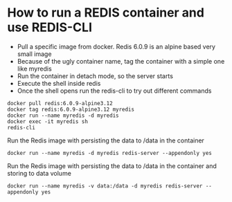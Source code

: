 # How to run a REDIS container and use REDIS-CLI

* Pull a specific image from docker. Redis 6.0.9 is an alpine based very small image
* Because of the ugly container name, tag the container with a simple one like myredis
* Run the container in detach mode, so the server starts
* Execute the shell inside redis
* Once the shell opens run the redis-cli to try out different commands

```
docker pull redis:6.0.9-alpine3.12
docker tag redis:6.0.9-alpine3.12 myredis
docker run --name myredis -d myredis
docker exec -it myredis sh
redis-cli
```

Run the Redis image with persisting the data to /data in the container

```
docker run --name myredis -d myredis redis-server --appendonly yes
```

Run the Redis image with persisting the data to /data in the container and storing to data volume

```
docker run --name myredis -v data:/data -d myredis redis-server --appendonly yes
```
